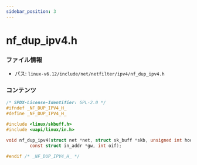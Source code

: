 ```yaml
---
sidebar_position: 3
---
```

# nf_dup_ipv4.h

### ファイル情報

- パス: `linux-v6.12/include/net/netfilter/ipv4/nf_dup_ipv4.h`

### コンテンツ

```h
/* SPDX-License-Identifier: GPL-2.0 */
#ifndef _NF_DUP_IPV4_H_
#define _NF_DUP_IPV4_H_

#include <linux/skbuff.h>
#include <uapi/linux/in.h>

void nf_dup_ipv4(struct net *net, struct sk_buff *skb, unsigned int hooknum,
		 const struct in_addr *gw, int oif);

#endif /* _NF_DUP_IPV4_H_ */

```
